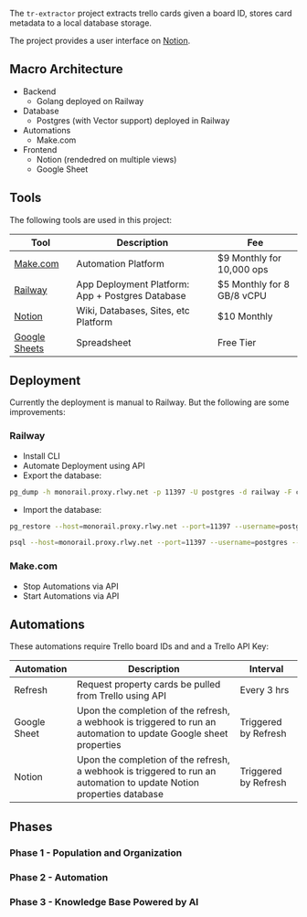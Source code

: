 The `tr-extractor` project extracts trello cards given a board ID, stores card metadata to a local database storage.

The project provides a user interface on [Notion](https://notion.com).

## Macro Architecture

- Backend
    - Golang deployed on Railway
- Database
    - Postgres (with Vector support) deployed in Railway 
- Automations
    - Make.com
- Frontend
    - Notion (rendedred on multiple views)
    - Google Sheet

## Tools

The following tools are used in this project:

| Tool            | Description                       | Fee |
|-----------------|-----------------------------------|----------|
| [Make.com](https://us2.make.com) | Automation Platform | $9 Monthly for 10,000 ops |
| [Railway](https://railway.com/) | App Deployment Platform: App + Postgres Database | $5 Monthly for 8 GB/8 vCPU |
| [Notion](https://notion.com) | Wiki, Databases, Sites, etc Platform | $10 Monthly |
| [Google Sheets](https://docs.google.com/spreadsheets) | Spreadsheet | Free Tier |

## Deployment

Currently the deployment is manual to Railway. But the following are some improvements:

### Railway

- Install CLI
- Automate Deployment using API
- Export the database:

```bash
pg_dump -h monorail.proxy.rlwy.net -p 11397 -U postgres -d railway -F c -f ./dba/dumps/railway_backup_$(date +"%Y-%m-%d").dump
```

- Import the database:

```bash
pg_restore --host=monorail.proxy.rlwy.net --port=11397 --username=postgres --dbname=railway --format=c ./dba/dumps/backup_2025-02-13.dump
```

```bash
psql --host=monorail.proxy.rlwy.net --port=11397 --username=postgres --dbname=railway -f ./dba/dumps/backup_2025-02-13.sql
```

### Make.com

- Stop Automations via API
- Start Automations via API

## Automations

These automations require Trello board IDs and and a Trello API Key: 

| Automation      | Description                       | Interval | 
|-----------------|-----------------------------------|----------|
| Refresh            | Request property cards be pulled from Trello using API  | Every 3 hrs |
| Google Sheet         | Upon the completion of the refresh, a webhook is triggered to run an automation to update Google sheet properties   | Triggered by Refresh |
| Notion         | Upon the completion of the refresh, a webhook is triggered to run an automation to update Notion properties database   | Triggered by Refresh |

## Phases

### Phase 1 - Population and Organization

### Phase 2 - Automation 

### Phase 3 - Knowledge Base Powered by AI
